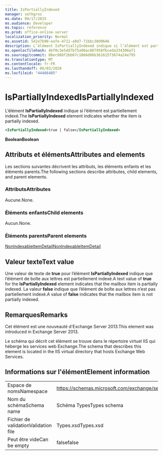 ```yaml
---
title: IsPartiallyIndexed
manager: sethgros
ms.date: 09/17/2015
ms.audience: Developer
ms.topic: reference
ms.prod: office-online-server
localization_priority: Normal
ms.assetid: 542e7b90-eafe-4711-a9d7-71bbc30d9646
description: L’élément IsPartiallyIndexed indique si l’élément est partiellement indexé.
ms.openlocfilehash: 4bf0c3e5dd7b75a90ac087958fbceda334306af1
ms.sourcegitcommit: 88ec988f2bb67c1866d06b361615f3674a24e795
ms.translationtype: MT
ms.contentlocale: fr-FR
ms.lasthandoff: 06/03/2020
ms.locfileid: "44466485"
---
```

# <a name="ispartiallyindexed"></a><span data-ttu-id="b1704-103">IsPartiallyIndexed</span><span class="sxs-lookup"><span data-stu-id="b1704-103">IsPartiallyIndexed</span></span>

<span data-ttu-id="b1704-104">L’élément **IsPartiallyIndexed** indique si l’élément est partiellement indexé.</span><span class="sxs-lookup"><span data-stu-id="b1704-104">The **IsPartiallyIndexed** element indicates whether the item is partially indexed.</span></span> 
  
```XML
<IsPartiallyIndexed>true | false</IsPartiallyIndexed>
```

 <span data-ttu-id="b1704-105">**Boolean**</span><span class="sxs-lookup"><span data-stu-id="b1704-105">**Boolean**</span></span>
## <a name="attributes-and-elements"></a><span data-ttu-id="b1704-106">Attributs et éléments</span><span class="sxs-lookup"><span data-stu-id="b1704-106">Attributes and elements</span></span>

<span data-ttu-id="b1704-107">Les sections suivantes décrivent les attributs, les éléments enfants et les éléments parents.</span><span class="sxs-lookup"><span data-stu-id="b1704-107">The following sections describe attributes, child elements, and parent elements.</span></span>
  
### <a name="attributes"></a><span data-ttu-id="b1704-108">Attributs</span><span class="sxs-lookup"><span data-stu-id="b1704-108">Attributes</span></span>

<span data-ttu-id="b1704-109">Aucune.</span><span class="sxs-lookup"><span data-stu-id="b1704-109">None.</span></span>
  
### <a name="child-elements"></a><span data-ttu-id="b1704-110">Éléments enfants</span><span class="sxs-lookup"><span data-stu-id="b1704-110">Child elements</span></span>

<span data-ttu-id="b1704-111">Aucun.</span><span class="sxs-lookup"><span data-stu-id="b1704-111">None.</span></span>
  
### <a name="parent-elements"></a><span data-ttu-id="b1704-112">Éléments parents</span><span class="sxs-lookup"><span data-stu-id="b1704-112">Parent elements</span></span>

[<span data-ttu-id="b1704-113">NonIndexableItemDetail</span><span class="sxs-lookup"><span data-stu-id="b1704-113">NonIndexableItemDetail</span></span>](nonindexableitemdetail.md)
  
## <a name="text-value"></a><span data-ttu-id="b1704-114">Valeur texte</span><span class="sxs-lookup"><span data-stu-id="b1704-114">Text value</span></span>

<span data-ttu-id="b1704-115">Une valeur de texte de **true** pour l’élément **IsPartiallyIndexed** indique que l’élément de boîte aux lettres est partiellement indexé.</span><span class="sxs-lookup"><span data-stu-id="b1704-115">A text value of **true** for the **IsPartiallyIndexed** element indicates that the mailbox item is partially indexed.</span></span> <span data-ttu-id="b1704-116">La valeur **false** indique que l’élément de boîte aux lettres n’est pas partiellement indexé.</span><span class="sxs-lookup"><span data-stu-id="b1704-116">A value of **false** indicates that the mailbox item is not partially indexed.</span></span> 
  
## <a name="remarks"></a><span data-ttu-id="b1704-117">Remarques</span><span class="sxs-lookup"><span data-stu-id="b1704-117">Remarks</span></span>

<span data-ttu-id="b1704-118">Cet élément est une nouveauté d'Exchange Server 2013.</span><span class="sxs-lookup"><span data-stu-id="b1704-118">This element was introduced in Exchange Server 2013.</span></span>
  
<span data-ttu-id="b1704-119">Le schéma qui décrit cet élément se trouve dans le répertoire virtuel IIS qui héberge les services web Exchange.</span><span class="sxs-lookup"><span data-stu-id="b1704-119">The schema that describes this element is located in the IIS virtual directory that hosts Exchange Web Services.</span></span>
  
## <a name="element-information"></a><span data-ttu-id="b1704-120">Informations sur l'élément</span><span class="sxs-lookup"><span data-stu-id="b1704-120">Element information</span></span>

|||
|:-----|:-----|
|<span data-ttu-id="b1704-121">Espace de noms</span><span class="sxs-lookup"><span data-stu-id="b1704-121">Namespace</span></span>  <br/> |https://schemas.microsoft.com/exchange/services/2006/types  <br/> |
|<span data-ttu-id="b1704-122">Nom du schéma</span><span class="sxs-lookup"><span data-stu-id="b1704-122">Schema name</span></span>  <br/> |<span data-ttu-id="b1704-123">Schéma Types</span><span class="sxs-lookup"><span data-stu-id="b1704-123">Types schema</span></span>  <br/> |
|<span data-ttu-id="b1704-124">Fichier de validation</span><span class="sxs-lookup"><span data-stu-id="b1704-124">Validation file</span></span>  <br/> |<span data-ttu-id="b1704-125">Types.xsd</span><span class="sxs-lookup"><span data-stu-id="b1704-125">Types.xsd</span></span>  <br/> |
|<span data-ttu-id="b1704-126">Peut être vide</span><span class="sxs-lookup"><span data-stu-id="b1704-126">Can be empty</span></span>  <br/> |<span data-ttu-id="b1704-127">false</span><span class="sxs-lookup"><span data-stu-id="b1704-127">false</span></span>  <br/> |
   


